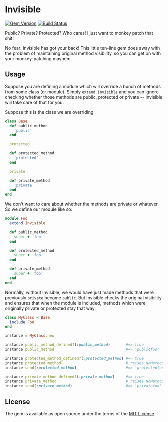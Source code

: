 # Invisible

[![Gem Version](https://badge.fury.io/rb/invisible.svg)][gem]
[![Build Status](https://travis-ci.com/shioyama/invisible.svg?branch=master)][travis]

[gem]: https://rubygems.org/gems/invisible
[travis]: https://travis-ci.com/shioyama/invisible

Public? Private? Protected? Who cares! I just want to monkey patch that shit!

No fear: Invisible has got your back! This little ten-line gem does away with the problem of maintaining original method visibility, so you can get on with your monkey-patching mayhem.

## Usage

Suppose you are defining a module which will override a bunch of methods from some class (or module). Simply `extend Invisible` and you can ignore checking whether those methods are public, protected or private -- Invisible will take care of that for you.

Suppose this is the class we are overriding:

```ruby
class Base
  def public_method
    'public'
  end

  protected

  def protected_method
    'protected'
  end

  private

  def private_method
    'private'
  end
end
```

We don't want to care about whether the methods are private or whatever. So we define our module like so:

```ruby
module Foo
  extend Invisible

  def public_method
    super + 'foo'
  end

  def protected_method
    super + 'foo'
  end

  def private_method
    super + 'foo'
  end
end
```

Normally, without Invisible, we would have just made methods that were previously `private` become `public`. But Invisible checks the original visibility and ensures that when the module is included, methods which were originally private or protected stay that way.

```ruby
class MyClass < Base
  include Foo
end

instance = MyClass.new

instance.public_method_defined?(:public_method)       #=> true
instance.public_method                                #=> 'publicfoo'

instance.protected_method_defined?(:protected_method) #=> true
instance.protected_method                             # raises NoMethodError
instance.send(:protected_method)                      #=> 'protectedfoo'

instance.private_method_defined?(:private_method)     #=> true
instance.private_method                               # raises NoMethodError
instance.send(:private_method)                        #=> 'privatefoo'
```

## License

The gem is available as open source under the terms of the [MIT License](https://opensource.org/licenses/MIT).
